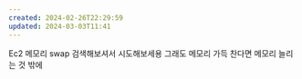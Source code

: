 ```yaml
---
created: 2024-02-26T22:29:59
updated: 2024-03-03T11:41
---
```

Ec2 메모리 swap 검색해보셔서 시도해보세용
그래도 메모리 가득 찬다면 메모리 늘리는 것 밖에